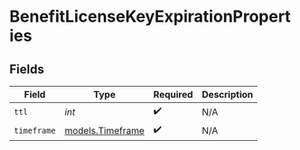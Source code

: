# BenefitLicenseKeyExpirationProperties


## Fields

| Field                                      | Type                                       | Required                                   | Description                                |
| ------------------------------------------ | ------------------------------------------ | ------------------------------------------ | ------------------------------------------ |
| `ttl`                                      | *int*                                      | :heavy_check_mark:                         | N/A                                        |
| `timeframe`                                | [models.Timeframe](../models/timeframe.md) | :heavy_check_mark:                         | N/A                                        |
